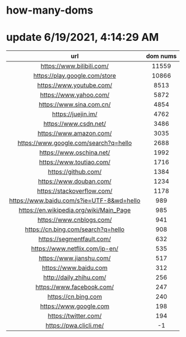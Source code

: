 # how-many-doms

# update 6/19/2021, 4:14:29 AM

url | dom nums
:-: | :-:
https://www.bilibili.com/ | 11559
https://play.google.com/store | 10866
https://www.youtube.com/ | 8513
https://www.yahoo.com/ | 5872
https://www.sina.com.cn/ | 4854
https://juejin.im/ | 4762
https://www.csdn.net/ | 3486
https://www.amazon.com/ | 3035
https://www.google.com/search?q=hello | 2688
https://www.oschina.net/ | 1992
https://www.toutiao.com/ | 1716
https://github.com/ | 1384
https://www.douban.com/ | 1234
https://stackoverflow.com/ | 1178
https://www.baidu.com/s?ie=UTF-8&wd=hello | 989
https://en.wikipedia.org/wiki/Main_Page | 985
https://www.cnblogs.com/ | 941
https://cn.bing.com/search?q=hello | 908
https://segmentfault.com/ | 632
https://www.netflix.com/jp-en/ | 535
https://www.jianshu.com/ | 517
https://www.baidu.com | 312
http://daily.zhihu.com/ | 256
https://www.facebook.com/ | 247
https://cn.bing.com | 240
https://www.google.com | 198
https://twitter.com/ | 194
https://pwa.clicli.me/ | -1
